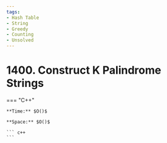```yaml
---
tags:
- Hash Table
- String
- Greedy
- Counting
- Unsolved
---
```



# 1400. Construct K Palindrome Strings

=== "C++"

    **Time:** $O()$

    **Space:** $O()$

    ``` c++
    ```